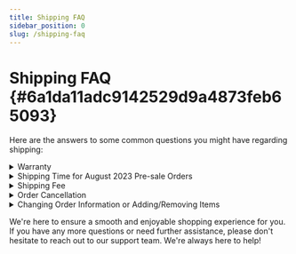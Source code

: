 ```yaml
---
title: Shipping FAQ
sidebar_position: 0
slug: /shipping-faq
---
```




# **Shipping FAQ** {#6a1da11adc9142529d9a4873feb65093}


Here are the answers to some common questions you might have regarding shipping:


<details>
  <summary>Warranty</summary>


You will have a comprehensive 2-year warranty for the Product and its components. This warranty covers defects in materials, manufacturing processes, and even human errors associated with product manufacturing. The warranty is effective from the time the product is delivered to the Buyer. For detailed terms, please refer to our [**Warranty and Limitation of Liability**](https://keyst.one/sales-terms-and-conditions) section.



  </details>


<details>
  <summary>Shipping Time for August 2023 Pre-sale Orders</summary>

- Orders placed before 10 AM EDT on August 9th are expected to ship before November.
- Orders placed after August 9th, but before the end of the pre-sale, are expected to ship before December.


  </details>


<details>
  <summary>Shipping Fee</summary>


Orders exceeding $89 qualify for free shipping.



  </details>


<details>
  <summary>Order Cancellation</summary>

- To cancel an order, send a cancellation request via the email you used to place the order to [**support@keyst.one**](mailto:support@keyst.one).
- You can also submit a cancellation request through our customer portal: [**https://keystonewallet.atlassian.net/servicedesk/customer/portal/1**](https://keystonewallet.atlassian.net/servicedesk/customer/portal/1).


  </details>


<details>
  <summary>Changing Order Information or Adding/Removing Items</summary>

- Unfortunately, due to system limitations, our team members are unable to directly modify orders for you.
- If you need to make changes, we recommend canceling the existing order and placing a new one with the correct details or desired items.


  </details>


We're here to ensure a smooth and enjoyable shopping experience for you. If you have any more questions or need further assistance, please don't hesitate to reach out to our support team. We're always here to help!

